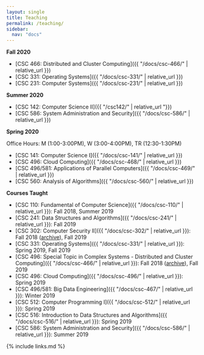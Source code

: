 ```yaml
---
layout: single
title: Teaching
permalink: /teaching/
sidebar:
  nav: "docs"
---
```


**Fall 2020**
- [CSC 466: Distributed and Cluster Computing]({{ "/docs/csc-466/" | relative_url }})
- [CSC 331: Operating Systems]({{ "/docs/csc-331/" | relative_url }})
- [CSC 231: Computer Systems]({{ "/docs/csc-231/" | relative_url }})


**Summer 2020**

<!--- [CSC 142: Computer Science II]({{ "/docs/csc-142/" | relative_url "}})-->
- [CSC 142: Computer Science II]({{ "/csc142/" | relative_url "}})
- [CSC 586: System Administration and Security]({{ "/docs/csc-586/" | relative_url }})

**Spring 2020**

Office Hours: M (1:00-3:00PM), W (3:00-4:00PM), TR (12:30-1:30PM)

- [CSC 141: Computer Science I]({{ "/docs/csc-141/" | relative_url }})
- [CSC 496: Cloud Computing]({{ "/docs/csc-468/" | relative_url }})
- [CSC 496/581: Applications of Parallel Computers]({{ "/docs/csc-469/" | relative_url }})
- [CSC 560: Analysis of Algorithms]({{ "/docs/csc-560/" | relative_url }})

**Courses Taught**

- [CSC 110: Fundamental of Computer Science]({{ "/docs/csc-110/" | relative_url }}): Fall 2018, Summer 2019
- [CSC 241: Data Structures and Algorithms]({{ "/docs/csc-241/" | relative_url }}): Fall 2019
- [CSC 302: Computer Security II]({{ "/docs/csc-302/" | relative_url }}): Fall 2018 ([archive](https://github.com/linhbngo/Computer-Security)), Fall 2019
- [CSC 331: Operating Systems]({{ "/docs/csc-331/" | relative_url }}): Spring 2019, Fall 2019
- [CSC 496: Special Topic in Complex Systems - Distributed and Cluster Computing]({{ "/docs/csc-466/" | relative_url }}): Fall 2018 ([archive](https://github.com/linhbngo/Distributed-and-Cluster-Computing)), Fall 2019
- [CSC 496: Cloud Computing]({{ "/docs/csc-496/" | relative_url }}): Spring 2019
- [CSC 496/581: Big Data Engineering]({{ "/docs/csc-467/" | relative_url }}): Winter 2019
- [CSC 512: Computer Programming I]({{ "/docs/csc-512/" | relative_url }}):  Spring 2019
- [CSC 516: Introduction to Data Structures and Algorithms]({{ "/docs/csc-516/" | relative_url }}): Spring 2019
- [CSC 586: System Administration and Security]({{ "/docs/csc-586/" | relative_url }}): Summer 2019

{% include links.md %}

